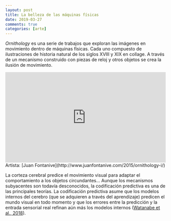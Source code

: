 ```yaml
---
layout: post
title: La belleza de las máquinas físicas
date: 2019-03-27
comments: true
categories: [arte]
---
```


_Ornithology_ es una serie de trabajos que exploran las imágenes en movimiento dentro de máquinas físicas. Cada uno compuesto de ilustraciones de historia natural de los siglos XVIII y XIX en collage. A través de un mecanismo construido con piezas de reloj y otros objetos se crea la ilusión de movimiento.

<div style="padding:56.25% 0 0 0;position:relative;"><iframe src="https://player.vimeo.com/video/137026321?title=0&byline=0&portrait=0" style="position:absolute;top:0;left:0;width:100%;height:100%;" frameborder="0" webkitallowfullscreen mozallowfullscreen allowfullscreen></iframe></div><script src="https://player.vimeo.com/api/player.js"></script>
Artista: [Juan Fontanive](http://www.juanfontanive.com/2015/ornithology-i/)

La corteza cerebral predice el movimiento visual para adaptar el comportamiento a los objetos circundantes… Aunque los mecanismos subyacentes son todavía desconocidos, la codificación predictiva es una de las principales teorías. La codificación predictiva asume que los modelos internos del cerebro (que se adquieren a través del aprendizaje) predicen el mundo visual en todo momento y que los errores entre la predicción y la entrada sensorial real refinan aún más los modelos internos ([Watanabe et al., 2018](https://www.frontiersin.org/articles/10.3389/fpsyg.2018.00345/full)).
